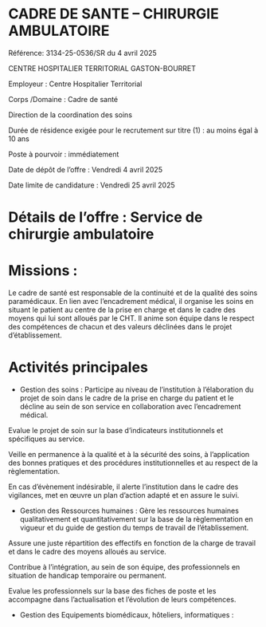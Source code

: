 # CADRE DE SANTE – CHIRURGIE AMBULATOIRE

Référence: 3134-25-0536/SR du 4 avril 2025

CENTRE HOSPITALIER TERRITORIAL GASTON-BOURRET

Employeur : Centre Hospitalier Territorial

Corps /Domaine : Cadre de santé

Direction de la coordination des soins

Durée de résidence exigée pour le recrutement sur titre (1) : au moins égal à 10 ans

Poste à pourvoir : immédiatement

Date de dépôt de l’offre : Vendredi 4 avril 2025

Date limite de candidature : Vendredi 25 avril 2025

# Détails de l’offre : Service de chirurgie ambulatoire

# Missions :

Le cadre de santé est responsable de la continuité et de la qualité des soins paramédicaux. En lien avec l’encadrement médical, il organise les soins en situant le patient au centre de la prise en charge et dans le cadre des moyens qui lui sont alloués par le CHT. Il anime son équipe dans le respect des compétences de chacun et des valeurs déclinées dans le projet d’établissement.

# Activités principales

- Gestion des soins :
Participe au niveau de l’institution à l’élaboration du projet de soin dans le cadre de la prise en charge du patient et le décline au sein de son service en collaboration avec l’encadrement médical.

Evalue le projet de soin sur la base d’indicateurs institutionnels et spécifiques au service.

Veille en permanence à la qualité et à la sécurité des soins, à l’application des bonnes pratiques et des procédures institutionnelles et au respect de la règlementation.

En cas d’évènement indésirable, il alerte l’institution dans le cadre des vigilances, met en œuvre un plan d’action adapté et en assure le suivi.
- Gestion des Ressources humaines :
Gère les ressources humaines qualitativement et quantitativement sur la base de la règlementation en vigueur et du guide de gestion du temps de travail de l’établissement.

Assure une juste répartition des effectifs en fonction de la charge de travail et dans le cadre des moyens alloués au service.

Contribue à l’intégration, au sein de son équipe, des professionnels en situation de handicap temporaire ou permanent.

Evalue les professionnels sur la base des fiches de poste et les accompagne dans l’actualisation et l’évolution de leurs compétences.
- Gestion des Equipements biomédicaux, hôteliers, informatiques :
